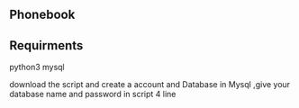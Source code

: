 ## Phonebook

## Requirments 
   python3
   mysql

download the script and create a account and Database in Mysql ,give your database name and password in script 4 line
  
